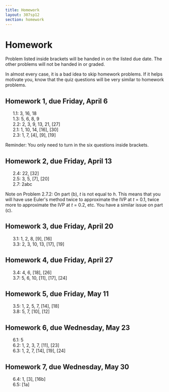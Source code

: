 ```yaml
---
title: Homework
layout: 307sp12
section: homework
---
```


<style type="text/css"> ul {
	list-style-type: none;
}
</style>

# Homework

Problem listed inside brackets will be handed in on the listed due date.
The other problems will not be handed in or graded.

In almost every case, it is a bad idea to skip homework problems. If it helps motivate you, know that the quiz questions will be very similar to homework problems.




## Homework 1, due Friday, April 6

- 1.1: 3, 16, 18
- 1.3: 5, 6, 8, 9
- 2.2: 2, 3, 9, 13, 21, [27]
- 2.1: 1, 10, 14, [16], [30]
- 2.3: 1, 7, [4], [9], [19]

Reminder: You only need to turn in the six questions inside brackets.

## Homework 2, due Friday, April 13

- 2.4: 22, [32]
- 2.5: 3, 5, [7], [20]
- 2.7: 2abc

Note on Problem 2.7.2: On part (b), _t_ is not equal to _h_. This means that you will have use Euler's method twice to approximate the IVP at _t_ = 0.1, twice more to approximate the IVP at _t_ = 0.2, etc. You have a similar issue on part (c).


## Homework 3, due Friday, April 20

- 3.1: 1, 2, 8, [9], [16]
- 3.3: 2, 3, 10, 13, [17], [19]

## Homework 4, due Friday, April 27

- 3.4: 4, 6, [18], [26]
- 3.7: 5, 6, 10, [11], [17], [24]

## Homework 5, due Friday, May 11

- 3.5: 1, 2, 5, 7, [14], [18]
- 3.8: 5, 7, [10], [12]

## Homework 6, due Wednesday, May 23

- 6.1: 5
- 6.2: 1, 2, 3, 7, [11], [23]
- 6.3: 1, 2, 7, [14], [19], [24]

## Homework 7, due Wednesday, May 30

- 6.4: 1, [3], [16b]
- 6.5: [1a]

